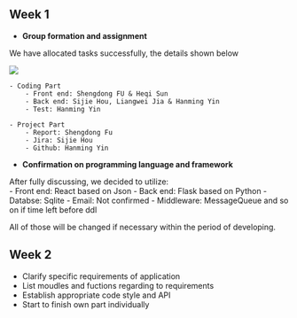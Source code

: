 ## Week 1
 - **Group formation and assignment**  
 
 We have allocated tasks successfully, the details shown below  
 
 ![](../Source/works.png)
 
 	- Coding Part
 		- Front end: Shengdong FU & Heqi Sun
 		- Back end: Sijie Hou, Liangwei Jia & Hanming Yin
 		- Test: Hanming Yin
 		
 	- Project Part
 		- Report: Shengdong Fu
 		- Jira: Sijie Hou
 		- Github: Hanming Yin
 
 - **Confirmation on programming language and framework**
 
 After fully discussing, we decided to utilize:  
 	- Front end: React based on Json
 	- Back end: Flask based on Python
 	- Databse: Sqlite
 	- Email: Not confirmed
 	- Middleware: MessageQueue and so on if time left before ddl
 	
 All of those will be changed if necessary within the period of developing.
 
## Week 2
 - Clarify specific requirements of application
 - List moudles and fuctions regarding to requirements
 - Establish appropriate code style and API
 - Start to finish own part individually